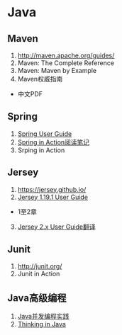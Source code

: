 Java
====================


Maven
--------------------
1. http://maven.apache.org/guides/
2. Maven: The Complete Reference
3. Maven: Maven by Example
4. Maven权威指南
  - 中文PDF


Spring
--------------------
1. [Spring User Guide](http://spring.io/guides)
2. [Spring in Action阅读笔记](https://www.jianshu.com/p/c516b5784d6b)
3. Srping in Action


Jersey
--------------------
1. https://jersey.github.io/
2. [Jersey 1.19.1 User Guide](https://jersey.github.io/documentation/1.19.1/index.html)
  - 1至2章
3. [Jersey 2.x User Guide翻译](https://legacy.gitbook.com/book/waylau/jersey-2-user-guide/details)

Junit
--------------------
1. http://junit.org/
2. Junit in Action

Java高级编程
--------------------
1. [Java并发编程实践](https://book.douban.com/subject/2148132/)
2. [Thinking in Java](https://book.douban.com/subject/1474824/)

